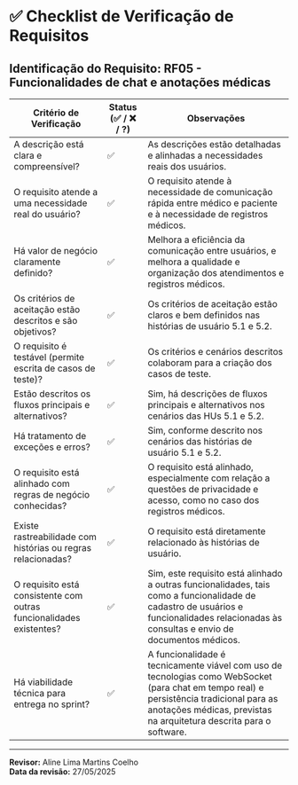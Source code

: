 # ✅ Checklist de Verificação de Requisitos

**Identificação do Requisito:** RF05 - Funcionalidades de chat e anotações médicas
--------------------------------------------------------------------------------------------------------------
| Critério de Verificação                                              | Status (✅ / ❌ / ?) | Observações |
|----------------------------------------------------------------------|-----------------------|-------------|
| A descrição está clara e compreensível?                              | ✅                       | As descrições estão detalhadas e alinhadas a necessidades reais dos usuários.             |
| O requisito atende a uma necessidade real do usuário?                | ✅                       | O requisito atende à necessidade de comunicação rápida entre médico e paciente e à necessidade de registros médicos.             |
| Há valor de negócio claramente definido?                             | ✅                       | Melhora a eficiência da comunicação entre usuários, e melhora a qualidade e organização dos atendimentos e registros médicos.             |
| Os critérios de aceitação estão descritos e são objetivos?           | ✅                       | Os critérios de aceitação estão claros e bem definidos nas histórias de usuário 5.1 e 5.2.            |
| O requisito é testável (permite escrita de casos de teste)?          | ✅                       | Os critérios e cenários descritos colaboram para a criação dos casos de teste.             |
| Estão descritos os fluxos principais e alternativos?                 | ✅                       | Sim, há descrições de fluxos principais e alternativos nos cenários das HUs 5.1 e 5.2.             |
| Há tratamento de exceções e erros?                                   | ✅                       | Sim, conforme descrito nos cenários das histórias de usuário 5.1 e 5.2.             |
| O requisito está alinhado com regras de negócio conhecidas?          | ✅                       | O requisito está alinhado, especialmente com relação a questões de privacidade e acesso, como no caso dos registros médicos.             |
| Existe rastreabilidade com histórias ou regras relacionadas?         | ✅                       | O requisito está diretamente relacionado às histórias de usuário.             |
| O requisito está consistente com outras funcionalidades existentes?  | ✅                       | Sim, este requisito está alinhado a outras funcionalidades, tais como a funcionalidade de cadastro de usuários e funcionalidades relacionadas às consultas e envio de documentos médicos.             |
| Há viabilidade técnica para entrega no sprint?                       | ✅                       | A funcionalidade é tecnicamente viável com uso de tecnologias como WebSocket (para chat em tempo real) e persistência tradicional para as anotações médicas, previstas na arquitetura descrita para o software.             |
--------------------------------------------------------------------------------------------------------------

**Revisor:** Aline Lima Martins Coelho  
**Data da revisão:** 27/05/2025

